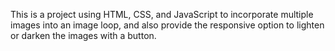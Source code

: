 This is a project using HTML, CSS, and JavaScript to incorporate multiple images into an image loop, and also provide the responsive option to lighten or darken the images with a button.
